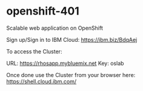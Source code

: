 # openshift-401
Scalable web application on OpenShift

Sign up/Sign in to IBM Cloud: https://ibm.biz/BdqAej

To access the Cluster:

URL: https://rhosapp.mybluemix.net
Key: oslab

Once done use the Cluster from your browser here: https://shell.cloud.ibm.com/

